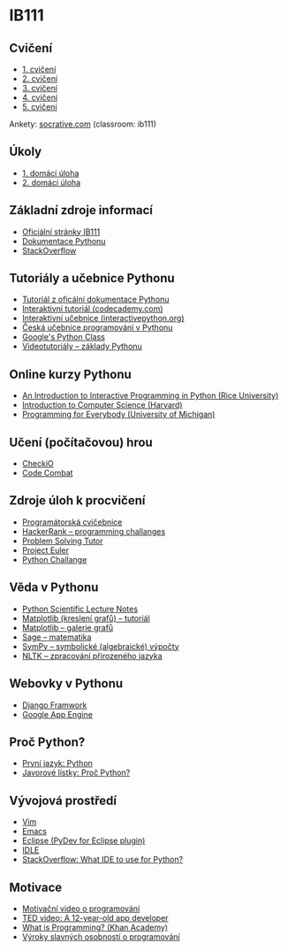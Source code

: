 IB111
=====

Cvičení
--------------------
* [1. cvičení](https://github.com/effa/ib111/blob/master/cviceni-01.md)
* [2. cvičení](https://github.com/effa/ib111/blob/master/cviceni-02.md)
* [3. cvičení](https://github.com/effa/ib111/blob/master/cviceni-03.md)
* [4. cvičení](https://github.com/effa/ib111/blob/master/cviceni-04.md)
* [5. cvičení](https://github.com/effa/ib111/blob/master/cviceni-05.md)

Ankety: [socrative.com](http://b.socrative.com/login/student/) (classroom: ib111)

Úkoly
-----
* [1. domácí úloha](https://github.com/effa/ib111/blob/master/uloha-01.md)
* [2. domácí úloha](https://github.com/effa/ib111/blob/master/uloha-02.md)

Základní zdroje informací
-------------------------
* [Oficiální stránky IB111](http://www.fi.muni.cz/~xpelanek/IB111/)
* [Dokumentace Pythonu](https://docs.python.org/2/)
* [StackOverflow](http://stackoverflow.com/questions/tagged/python?sort=votes)


Tutoriály a učebnice Pythonu
-----------------------
* [Tutoriál z oficální dokumentace Pythonu](https://docs.python.org/2/tutorial/index.html)
* [Interaktivní tutoriál (codecademy.com)](http://www.codecademy.com/tracks/python)
* [Interaktivní učebnice (interactivepython.org)](http://interactivepython.org/runestone/static/thinkcspy/toc.html#t-o-c)
* [Česká učebnice programování v Pythonu](http://howto.py.cz/index.htm)
* [Google's Python Class](https://developers.google.com/edu/python/)
* [Videotutoriály &ndash; základy Pythonu](http://www.youtube.com/playlist?list=PL36E7A2B75028A3D6)

Online kurzy Pythonu
--------------------
* [An Introduction to Interactive Programming in Python (Rice University)](https://www.coursera.org/course/interactivepython)
* [Introduction to Computer Science (Harvard)](https://www.edx.org/course/harvardx/harvardx-cs50x-introduction-computer-1022)
* [Programming for Everybody (University of Michigan)](https://www.coursera.org/course/pythonlearn)

Učení (počítačovou) hrou
----------------------
* [CheckiO](http://www.checkio.org/)
* [Code Combat](http://codecombat.com/)


Zdroje úloh k procvičení
------------------------
* [Programátorská cvičebnice](http://www.radekpelanek.cz/?progcvic)
* [HackerRank &ndash; programming challanges](https://www.hackerrank.com)
* [Problem Solving Tutor](http://tutor.fi.muni.cz/)
* [Project Euler](http://projecteuler.net/)
* [Python Challange](http://www.pythonchallenge.com/)

Věda v Pythonu
--------------
* [Python Scientific Lecture Notes](http://scipy-lectures.github.io/)
* [Matplotlib (kreslení grafů) &ndash; tutoriál](http://www.loria.fr/~rougier/teaching/matplotlib/)
* [Matplotlib &ndash; galerie grafů](http://matplotlib.org/gallery.html)
* [Sage &ndash; matematika](http://www.sagemath.org/doc/tutorial/)
* [SymPy &ndash; symbolické (algebraické) výpočty](http://docs.sympy.org)
* [NLTK &ndash; zpracování přirozeného jazyka](http://www.nltk.org/)


Webovky v Pythonu
-----------------
* [Django Framwork](http://www.djangoproject.cz/)
* [Google App Engine](https://developers.google.com/appengine/docs/python/gettingstartedpython27/introduction)


Proč Python?
------------
* [První jazyk: Python](http://macek.sandbox.cz/texty/prvni-jazyk-python/)
* [Javorové lístky: Proč Python?](http://honzajavorek.cz/blog/proc-python.html)


Vývojová prostředí
------------------
* [Vim](http://www.vim.org/)
* [Emacs](http://www.gnu.org/software/emacs/)
* [Eclipse (PyDev for Eclipse plugin)](http://pydev.org/)
* [IDLE](https://docs.python.org/2/library/idle.html)
* [StackOverflow: What IDE to use for Python?](http://stackoverflow.com/questions/81584/what-ide-to-use-for-python)


Motivace
--------
* [Motivační video o programování](https://www.youtube.com/watch?v=nKIu9yen5nc)
* [TED video: A 12-year-old app developer](http://www.ted.com/talks/thomas_suarez_a_12_year_old_app_developer)
* [What is Programming? (Khan Academy)](https://www.khanacademy.org/computing/cs/programming/intro-to-programming/v/programming-intro)
* [Výroky slavných osobností o programování](http://code.org/quotes)
